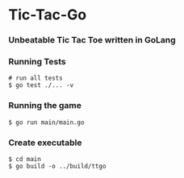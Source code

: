 # Tic-Tac-Go
### Unbeatable Tic Tac Toe written in GoLang

### Running Tests
```shell
# run all tests
$ go test ./... -v
```

### Running the game
```shell
$ go run main/main.go
```

### Create executable
```shell
$ cd main
$ go build -o ../build/ttgo
```
